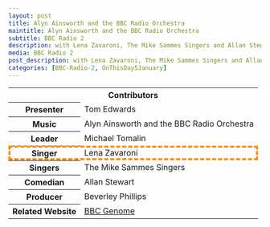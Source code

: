 ```yaml
---
layout: post
title: Alyn Ainsworth and the BBC Radio Orchestra
maintitle: Alyn Ainsworth and the BBC Radio Orchestra
subtitle: BBC Radio 2
description: with Lena Zavaroni, The Mike Sammes Singers and Allan Stewart.
media: BBC Radio 2
post_description: with Lena Zavaroni, The Mike Sammes Singers and Allan Stewart.
categories: [BBC-Radio-2, OnThisDay5January]
---
```


<table id="contributors">
<tr><th colspan="2" class="h3">Contributors</th></tr>
<tr><th>Presenter</th><td>Tom Edwards</td></tr>
<tr><th>Music</th><td>Alyn Ainsworth and the BBC Radio Orchestra</td></tr>
<tr><th>Leader</th><td>Michael Tomalin</td></tr>
<tr style="outline: 4px dashed darkorange; outline-offset: -4px;" id="lz"><th>Singer</th><td>Lena Zavaroni</td></tr>
<tr><th>Singers</th><td>The Mike Sammes Singers</td></tr>
<tr><th>Comedian</th><td>Allan Stewart</td></tr>
<tr><th>Producer</th><td>Beverley Phillips</td></tr>
<tr><th>Related Website</th><td><a href="https://genome.ch.bbc.co.uk/schedules/radio2/1977-01-05#at-22.05">BBC Genome</a></td></tr>
</table>


